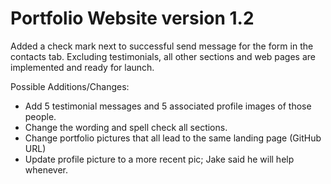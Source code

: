 # Portfolio Website version 1.2
Added a check mark next to successful send message for the form in the contacts tab.
Excluding testimonials, all other sections and web pages are implemented and ready for launch.

Possible Additions/Changes:
- Add 5 testimonial messages and 5 associated profile images of those people.
- Change the wording and spell check all sections.
- Change portfolio pictures that all lead to the same landing page (GitHub URL)
- Update profile picture to a more recent pic; Jake said he will help whenever.
